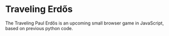 # Traveling Erdős

The Traveling Paul Erdős is an upcoming small browser game in JavaScript, based on previous python code.

